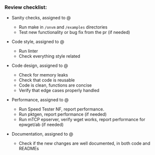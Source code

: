 ### Review checklist:  

- Sanity checks, assigned to @
    - Run make in `/onvm` and `/examples` directories
    - Test new functionality or bug fix from the pr (if needed)

- Code style, assigned to @
    - Run linter
    - Check everything style related

- Code design, assigned to @
    - Check for memory leaks
    - Check that code is reusable
    - Code is clean, functions are concise
    - Verify that edge cases properly handled

- Performance, assigned to @
    - Run Speed Tester NF, report performance.
    - Run pktgen, report performance (if needed)
    - Run mTCP epserver, verify wget works, report performance for epwget/ab (if needed)

- Documentation, assigned to @
    - Check if the new changes are well documented, in both code and READMEs
